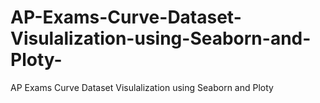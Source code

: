 # AP-Exams-Curve-Dataset-Visulalization-using-Seaborn-and-Ploty-
AP Exams Curve Dataset Visulalization using Seaborn and Ploty 
